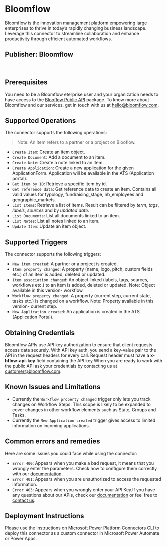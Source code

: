 # Bloomflow
Bloomflow is the innovation management platform empowering large enterprises to thrive in today’s rapidly changing business landscape.  Leverage this connector to streamline collaboration and enhance productivity through efficient automated workflows.
​
## Publisher: Bloomflow
​
## Prerequisites
You need to be a Bloomflow eterprise user and your organization needs to have access to the [Blooflow Public API](https://docs.bloomflow.com/public/public-api.html) package. 
To know more about Bloomflow and our services, get in touch with us at [hello@bloomflow.com](hello@bloomflow.com).
​
## Supported Operations
The connector supports the following operations:
> Note: An item refers to a partner or a project on Blooflow.
​
* `Create Item`: Create an item object.
* `Create Document`: Add a document to an item.
* `Create Note`: Create a note linked to an item.
* `Create Application`: Create a new application for the given ApplicationForm. Application will be available in the ATS (Application portal).
* `Get item by ID`: Retrieve a specific item by id.
* `Get reference data`: Get reference data to create an item. Contains all valid values for typology, fundraising_stage, nb_employees and geographic_markets.
* `List Items`: Retrieve a list of items. Result can be filtered by *term*, *tags*, *labels*, *sources* and by *updated date*.
* `List Documents`: List all documents linked to an item.
* `List Notes`: List all notes linked to an item.
* `Update Item`: Update an item object.
​
​
​
## Supported Triggers
The connector supports the following triggers:
* `New item created`: A partner or a project is created.
* `Item property changed`: A property (name, logo, pitch, custom fields etc.) of an item is added, deleted or updated.
* `Item association changed`: An object linked (labels, tags, sources, workflows etc.) to an item is added, deleted or updated. Note: Object available in this version- workflow.
* `Workflow property changed`: A property (current step, current state, tasks etc.) is changed on a workflow. Note: Property available in this version- current step.
* `New Application created`: An application is created in the ATS (Application Portal).
​
​
## Obtaining Credentials
Bloomflow APIs use API key authorization to ensure that client requests access data securely. With API key auth, you send a key-value pair to the API in the request headers for every call.
Request header must have a **x-bflow-api-key** field containing the API key
When you are ready to work with the public API ask your credentials by contacting us at customer@bloomflow.com.
​
## Known Issues and Limitations
* Currently the `Workflow property changed` trigger only lets you track changes on Workflow Steps. This scope is likely to be expanded to cover changes in other workflow elements such as State, Groups and Tasks.
* Currently the `New Application created` trigger gives access to limited information on incoming applications. 
​
## Common errors and remedies
Here are some issues you could face while using the connector:
* `Error 400`: Appears when you make a bad request, it means that you wrongly enter the parameters. Check how to configure them correctly with our [documentation](https://docs.bloomflow.com/public/public-api.html).
* `Error 401`: Appears when you are unauthorized to access the requested information.
* `Error 403`: Appears when you wrongly enter your API Key.
​
If you have any questions about our APIs, check our [documentation](https://docs.bloomflow.com/public/public-api.html) or feel free to [contact us](hello@bloomflow.com). 
​
## Deployment Instructions
Please use the instructions on [Microsoft Power Platform Connectors CLI](https://learn.microsoft.com/en-us/connectors/custom-connectors/paconn-cli) to deploy this connector as a custom connector in Microsoft Power Automate or Power Apps.